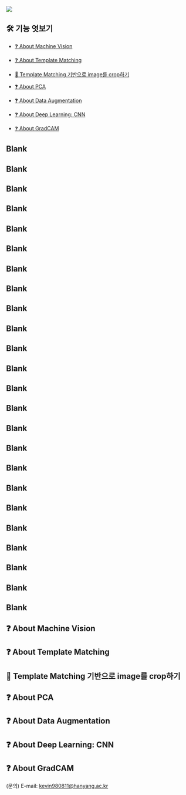 <img src="https://capsule-render.vercel.app/api?type=rounded&color=A3DCBE&height=200&section=header&text=Guideline%20for%20beginner&fontSize=70" />

## 🛠 기능 엿보기
  - [❓ About Machine Vision](#About-Machine-Vision)
  - [❓ About Template Matching](#About-Template-Matching)
  - [🎯 Template Matching 기반으로 image를 crop하기](#template-matching-기반으로-image를-crop하기)
  
  - [❓ About PCA](#About-PCA)
  - [❓ About Data Augmentation](#About-Data-Augmentation)
  - [❓ About Deep Learning: CNN](#About-Deep-Learning:-CNN)
  - [❓ About GradCAM](#About-GradCAM)

## Blank
## Blank
## Blank
## Blank
## Blank
## Blank
## Blank
## Blank
## Blank
## Blank
## Blank
## Blank
## Blank
## Blank
## Blank
## Blank
## Blank
## Blank
## Blank
## Blank
## Blank
## Blank
## Blank
## Blank

## ❓ About Machine Vision


## ❓ About Template Matching


## 🎯 Template Matching 기반으로 image를 crop하기

## ❓ About PCA

## ❓ About Data Augmentation

## ❓ About Deep Learning: CNN

## ❓ About GradCAM


(문의) E-mail: kevin980811@hanyang.ac.kr
